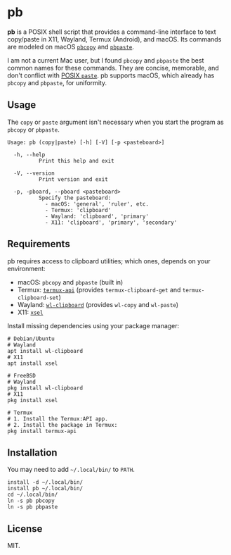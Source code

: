 # pb

**pb** is a POSIX shell script that provides a command-line interface to text copy/paste in X11, Wayland, Termux (Android), and macOS.
Its commands are modeled on macOS [`pbcopy`](https://ss64.com/mac/pbcopy.html) and [`pbpaste`](https://ss64.com/mac/pbpaste.html).

I am not a current Mac user, but I found `pbcopy` and `pbpaste` the best common names for these commands.
They are concise, memorable, and don't conflict with [POSIX `paste`](https://en.wikipedia.org/wiki/Paste_(Unix)).
pb supports macOS, which already has `pbcopy` and `pbpaste`, for uniformity.

## Usage

The `copy` or `paste` argument isn't necessary when you start the program as `pbcopy` or `pbpaste`.

```none
Usage: pb (copy|paste) [-h] [-V] [-p <pasteboard>]

  -h, --help
          Print this help and exit

  -V, --version
          Print version and exit

  -p, -pboard, --pboard <pasteboard>
          Specify the pasteboard:
            - macOS: 'general', 'ruler', etc.
            - Termux: 'clipboard'
            - Wayland: 'clipboard', 'primary'
            - X11: 'clipboard', 'primary', 'secondary'
```

## Requirements

pb requires access to clipboard utilities;
which ones, depends on your environment:

- macOS: `pbcopy` and `pbpaste` (built in)
- Termux: [`termux-api`](https://wiki.termux.com/wiki/Termux:API) (provides `termux-clipboard-get` and `termux-clipboard-set`)
- Wayland: [`wl-clipboard`](https://github.com/bugaevc/wl-clipboard) (provides `wl-copy` and `wl-paste`)
- X11: [`xsel`](https://github.com/kfish/xsel)

Install missing dependencies using your package manager:

```shell
# Debian/Ubuntu
# Wayland
apt install wl-clipboard
# X11
apt install xsel

# FreeBSD
# Wayland
pkg install wl-clipboard
# X11
pkg install xsel

# Termux
# 1. Install the Termux:API app.
# 2. Install the package in Termux:
pkg install termux-api
```

## Installation

You may need to add `~/.local/bin/` to `PATH`.

```shell
install -d ~/.local/bin/
install pb ~/.local/bin/
cd ~/.local/bin/
ln -s pb pbcopy
ln -s pb pbpaste
```

## License

MIT.
